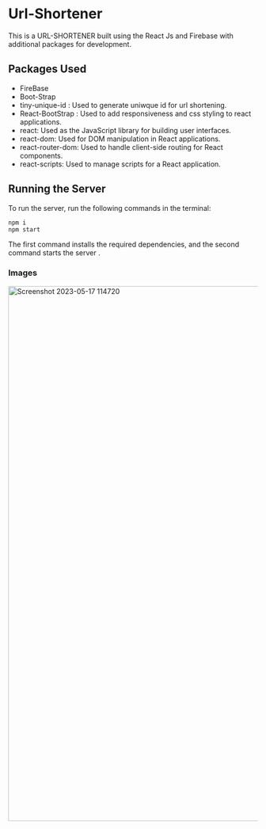 # Url-Shortener

This is a URL-SHORTENER built using the React Js and Firebase  with additional packages for development.

## Packages Used


* FireBase
* Boot-Strap
* tiny-unique-id : Used to generate uniwque id for url shortening.
* React-BootStrap : Used to add responsiveness and css styling to react applications.
* react: Used as the JavaScript library for building user interfaces.
* react-dom: Used for DOM manipulation in React applications.
* react-router-dom: Used to handle client-side routing for React components.
* react-scripts: Used to manage scripts for a React application.




## Running the Server
To run the server, run the following commands in the terminal:

```
npm i
npm start
```
The first command installs the required dependencies, and the second command starts the server .


### Images



<img width="1080" alt="Screenshot 2023-05-17 114720" src="https://github.com/heykvr/Url-Shortener/assets/117711617/5285e503-de13-4058-b5a5-1800074026d8">
